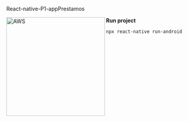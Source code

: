 React-native-P1-appPrestamos

<img align="left" alt="AWS" width="260px" src="https://github.com/leonmatias2015/React-native-P1-appPrestamos/blob/master/cotizador-app.png" />

**Run project**

`npx react-native run-android`
